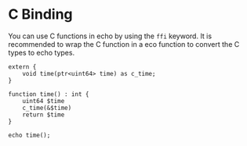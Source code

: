 # C Binding

You can use C functions in echo by using the `ffi` keyword. It is recommended to wrap the C function in a eco function to convert the C types to echo types.

```echo
extern {
    void time(ptr<uint64> time) as c_time;
}

function time() : int {
    uint64 $time
    c_time(&$time)
    return $time
}

echo time();
```